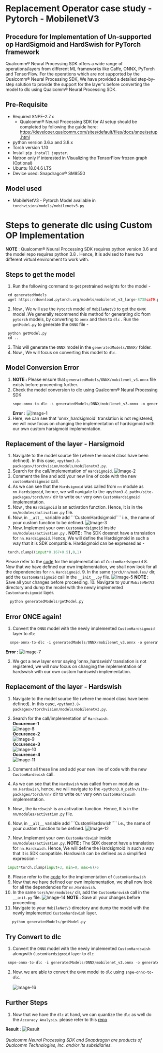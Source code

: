 # Replacement Operator case study - Pytorch - MobilenetV3

## Procedure for Implementation of  Un-supported op HardSigmoid and HardSwish for PyTorch framework

Qualcomm® Neural Processing SDK offers a wide range of operations/layers from different ML frameworks like Caffe, ONNX, PyTorch and TensorFlow. For the operations which are not supported by the Qualcomm® Neural Processing SDK, We have provided a detailed step-by-step solution to provide the support for the layer's before converting the model to dlc using Qualcomm® Neural Processing SDK.


## Pre-Requisite

* Required SNPE-2.7.x
	* Qualcomm® Neural Processing SDK for AI setup should be completed by following the guide here: https://developer.qualcomm.com/sites/default/files/docs/snpe/setup.html
* python version 3.6.x and 3.8.x
* Torch version 1.10
* Install ```pip install jupyter```.
* Netron only if interested in Visualizing the TensorFlow frozen graph (Optional)
* Ubuntu 18.04.6 LTS
* Device used: Snapdragon® SM8550

## Model used 

* MobileNetV3 - Pytorch Model available in ```torchvision/models/mobilenetv3.py```

# Steps to generate dlc using Custom OP Implementation

**NOTE** : Qualcomm® Neural Processing SDK requires python version 3.6 and the model repo requires python 3.8 . Hence, It is advised to have two different virtual environment to work with.


## Steps to get the model 
1. Run the following command to get pretrained weights for the model -
 ```python
  cd generatedModels
  wget https://download.pytorch.org/models/mobilenet_v3_large-8738ca79.pth
 ```
2. Now , We will use the ```Pytorch``` model of ```MobileNetV3``` to get the ```ONNX``` model .We generally recommend this method for generating dlc from ```pytorch``` models, by converting to ```onnx``` and then to ```dlc``` . Run the ```getModel.py``` to generate the ```ONNX``` file - 
 ```python
  python getModel.py
  cd ..
 ``` 
 3. This will generate the ```ONNX``` model in the ```generatedModels/ONNX/``` folder.
 4. Now , We will focus on converting this model to ```dlc```.


## Model Conversion Error
1. **NOTE :** Please ensure that ```generatedModels/ONNX/mobilenet_v3.onnx``` file exists before proceeding further.
2. Check the model conversion to dlc using Qualcomm® Neural Processing SDK
   ```python
   snpe-onnx-to-dlc -i generatedModels/ONNX/mobilenet_v3.onnx -o generatedModels/ONNX/mobilenet_v3.dlc
   ```
   **Error :**
   ![Image-1](snips/snpe-onnx-to-dlc(hard_sigmoid).png)
 3. Here, we can see that 'onnx_hardsigmoid' translation is not registered, we will now focus on changing the implementation of hardsigmoid with our own custom harsigmoid implementation.
 
## Replacement of the layer - Harsigmoid
 
 1. Navigate to the model source file (where the model class have been defined). In this case, ```<python3.8-packages>/torchvision/models/mobilenetv3.py```.
 2. Search for the call/implementation of ```Hardsigmoid```.
    ![Image-2](snips/Hardsigmoid_Commented.png)
 3. Comment the line and add your new line of code with the new ```customHardsigmoid``` call.
 4. As we can see that the ```Hardsigmoid``` was called from ```nn``` module as ```nn.Hardsigmoid```, hence, we will navigate to the ```<python3.8_path>/site-packages/torch/nn/``` dir to write our very own ```CustomHardsigmoid``` implementation.
 5. Now , the ```Hardsigmoid``` is an activation function. Hence, It is in the ```nn/modules/activation.py``` file.
 6. Now, in ```__all__``` variable add ```CustomHardsigmoid```` i.e., the name of your custom function to be defined.
    ![Image-3](snips/HardSigmoid_class.png)
 7. Now, Implement your own ```CustomHardsigmoid``` inside ```nn/modules/activation.py``` . **NOTE :** The SDK doesnot have a translation for ```nn.Hardsigmoid```. Hence, We will define the Hardsigmoid in such a way that it is SDK compatible. Hardsigmoid can be expressed as - 
 ```python
  torch.clamp((input*0.167+0.5),0,1)
 ```
 Please refer to the [code](class/CustomHardsigmoid.py) for the implementation of ```CustomHardsigmoid```
 8. Now that we have defined our own implementation, we shall now look for all the dependencies for ```nn.Hardsigmoid```.
 9. In the same ```torch/nn/modules/``` dir, add the ```CustomHarsigmoid``` call in the ```__init__.py``` file.
    ![Image-5](snips/__init__Hardsigmoid.png)
 **NOTE :** Save all your changes before proceeding.
 10. Navigate to your ```MobileNetV3``` directory and dump the model with the newly implemented ```Customhardsigmoid``` layer.
 ```python
   python generatedModels/getModel.py
 ```
 
## Error ONCE again!
 
 1. Convert the ```ONNX``` model with the newly implemented ```CustomHardsigmoid``` layer to ```dlc```
 ```python
   snpe-onnx-to-dlc -i generatedModels/ONNX/mobilenet_v3.onnx -o generatedModels/ONNX/mobilenet_v3.dlc
 ```
 **Error :** ![Image-7](snips/snpe-onnx-to-dlc(hard_swish).png)
 
 2. We got a new layer error saying  'onnx_hardswish' translation is not registered, we will now focus on changing the implementation of hardswish with our own custom hardswish implementation.
 
## Replacement of the layer - Hardswish
   
 1. Navigate to the model source file (where the model class have been defined). In this case, ```<python3.8-packages>/torchvision/models/mobilenetv3.py```.
 2. Search for the call/implementation of ```Hardswish```.<br/>
   **Occurence-1**<br/>
    ![Image-8](snips/Hardswish_Occurence-1.png)<br/>
   **Occurence-2**<br/> 
    ![Image-9](snips/Hardswish_Occurence-2.png)<br/>
   **Occurence-3**<br/> 
    ![Image-10](snips/Hardswish_Occurence-3.png)<br/>
   **Occurence-4**<br/> 
    ![Image-11](snips/Hardswish_Occurence-4.png)<br/>
  
 3. Comment all these line and add your new line of code with the new ```CustomHardswish``` call.
 4. As we can see that the ```Hardswish``` was called from ```nn``` module as ```nn.Hardswish```, hence, we will navigate to the ```<python3.8_path>/site-packages/torch/nn/``` dir to write our very own ```CustomHardswish``` implementation.
 5. Now , the ```Hardswish``` is an activation function. Hence, It is in the ```nn/modules/activation.py``` file.
 6. Now, in ```__all__``` variable add ```CustomHardswish```` i.e., the name of your custom function to be defined.
    ![Image-12](snips/HardSwish_class.png)
 7. Now, Implement your own ```CustomHardswish``` inside ```nn/modules/activation.py```. **NOTE :** The SDK doesnot have a translation for ```nn.Hardswish```. Hence, We will define the Hardsigmoid in such a way that it is SDK compatible. Hardswish can be defined as a simplified expression -
 ```python 
  input*torch.clamp(input+3, min=0, max=6)/6
 ```
 8. Please refer to the [code](class/CustomHardswish.py) for the implementation of ```CustomHardswish```
 9. Now that we have defined our own implementation, we shall now look for all the dependencies for ```nn.Hardswish```.
 10. In the same ```torch/nn/modules/``` dir, add the ```CustomHarswish``` call in the ```__init.py``` file.
    ![Image-14](snips/__init__Hardswish.png)
 **NOTE :** Save all your changes before proceeding.
 10. Navigate to your ```MobileNetV3``` directory and dump the model with the newly implemented ```Customhardswish``` layer.
 ```python
    python generatedModels/getModel.py
 ```
   
 ## Try Convert to dlc
 
  1. Convert the ```ONNX``` model with the newly implemented ```CustomHardswish``` alongwith ```CustomHardsigmoid``` layer to ```dlc```
  ```python
   snpe-onnx-to-dlc -i generatedModels/ONNX/mobilenet_v3.onnx -o generatedModels/ONNX/mobilenet_v3.dlc
  ```
  2. Now, we are able to convert the ```ONNX``` model to ```dlc``` using ```snpe-onnx-to-dlc```.<br/><br/>
     ![Image-16](snips/Conversion_Success.png)
     
 ## Further Steps
 
  1. Now that we have the ```dlc``` at hand, we can quantize the ```dlc``` as well do the ```Accuracy Analysis```. please refer to this [repo](/Models/MobileNetV3/)
  
  **Result :**
  ![Result](snips/Accuracy_Analysis.png)
  
 
 ###### *Qualcomm Neural Processing SDK and Snapdragon are products of Qualcomm Technologies, Inc. and/or its subsidiaries.*    

